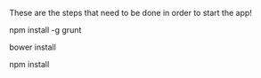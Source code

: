 
These are the steps that need to be done in order to start the app!

npm install -g grunt

bower install

npm install 